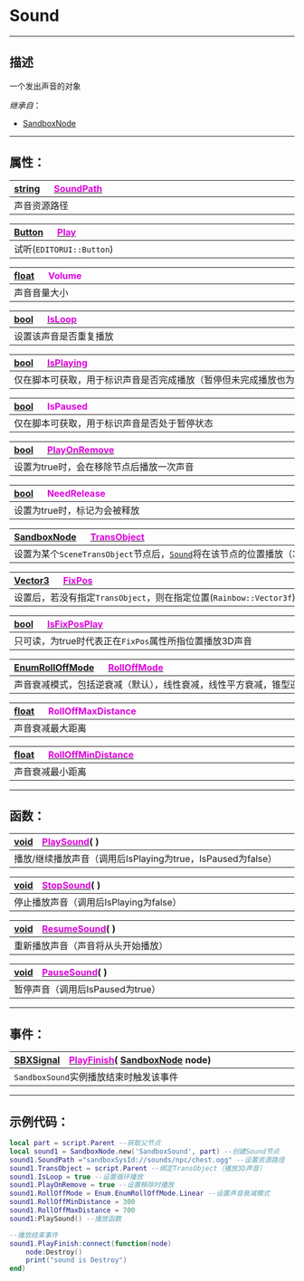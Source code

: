 # Sound
------------------------------------------------------------------------------------------
## 描述

一个发出声音的对象

*继承自*：
* [SandboxNode](/Api/Class/NoType/SandboxNode.md)

------------------------------------------------------------------------------------------
## 属性：

|<div style="width:1125px">[string](/Api/DataType/String.md) &emsp; [<font color="dd00dd">SoundPath</font>](/Api/Class/Sound/SandboxSound_F/SoundPath.md)</div>|
|:---|
|声音资源路径|

|<div style="width:1125px">[Button]() &emsp; [<font color="dd00dd">Play</font>](/Api/Class/Sound/SandboxSound_F/Play.md)</div>|
|:---|
|试听(`EDITORUI::Button`)|

|<div style="width:1125px">[float](/Api/DataType/Float.md) &emsp; <font color="dd00dd">Volume</font></div>|
|:---|
|声音音量大小|

|<div style="width:1125px">[bool](/Api/DataType/Bool.md) &emsp; [<font color="dd00dd">IsLoop</font>](/Api/Class/Sound/SandboxSound_F/IsLoop.md)</div>|
|:---|
|设置该声音是否重复播放|

|<div style="width:1125px">[bool](/Api/DataType/Bool.md) &emsp; [<font color="dd00dd">IsPlaying</font>](/Api/Class/Sound/SandboxSound_F/IsPlaying.md)</div>|
|:---|
|仅在脚本可获取，用于标识声音是否完成播放（暂停但未完成播放也为true）|

|<div style="width:1125px">[bool](/Api/DataType/Bool.md) &emsp; <font color="dd00dd">IsPaused</font></div>|
|:---|
|仅在脚本可获取，用于标识声音是否处于暂停状态|

|<div style="width:1125px">[bool](/Api/DataType/Bool.md) &emsp; [<font color="dd00dd">PlayOnRemove</font>](/Api/Class/Sound/SandboxSound_F/PlayOnRemove.md)</div>|
|:---|
|设置为true时，会在移除节点后播放一次声音|

|<div style="width:1125px">[bool](/Api/DataType/Bool.md) &emsp; <font color="dd00dd">NeedRelease</font></div>|
|:---|
|设置为true时，标记为会被释放|

|<div style="width:1125px">[SandboxNode](/Api/Class/NoType/SandboxNode.md) &emsp; [<font color="dd00dd">TransObject</font>](/Api/Class/Sound/SandboxSound_F/TransObject.md)</div>|
|:---|
|设置为某个`SceneTransObject`节点后，[`Sound`](/Api/Class/Sound/SandboxSound.md)将在该节点的位置播放（3D声音），若`TransObject`与`FixPos`均未设置，则为全局播放（2D声音）|

|<div style="width:1125px">[Vector3](/Api/DataType/Vector3.md) &emsp; [<font color="dd00dd">FixPos</font>](/Api/Class/Sound/SandboxSound_F/FixPos.md)</div>|
|:---|
|设置后，若没有指定`TransObject`，则在指定位置(`Rainbow::Vector3f`)播放3D声音|

|<div style="width:1125px">[bool](/Api/DataType/Bool.md) &emsp; [<font color="dd00dd">IsFixPosPlay</font>](/Api/Class/Sound/SandboxSound_F/IsFixPosPlay.md)</div>|
|:---|
|只可读，为true时代表正在`FixPos`属性所指位置播放3D声音|

|<div style="width:1125px">[EnumRollOffMode](/Api/Enumerate/Sound/EnumRollOffMode.md) &emsp; [<font color="dd00dd">RollOffMode</font>](/Api/Class/Sound/SandboxSound_F/RollOffMode.md)</div>|
|:---|
|声音衰减模式，包括逆衰减（默认），线性衰减，线性平方衰减，锥型逆衰减模式。见枚举`EnumRollOffMode`|

|<div style="width:1125px">[float](/Api/DataType/Float.md) &emsp; <font color="dd00dd">RollOffMaxDistance</div>|
|:---|
|声音衰减最大距离|

|<div style="width:1125px">[float](/Api/DataType/Float.md) &emsp; [<font color="dd00dd">RollOffMinDistance</div>](/Api/Class/Sound/SandboxSound_F/RollOffMinDistance.md)|
|:---|
|声音衰减最小距离|

------------------------------------------------------------------------------------------

## 函数：

|<div style="width:925px">[void](/Api/Parameter/void.md)&emsp;[<font color="dd00dd">PlaySound</font>](/Api/Class/Sound/SandboxSound_F/PlaySound.md)( )</div>|
|:---|
|播放/继续播放声音（调用后IsPlaying为true，IsPaused为false）|


|<div style="width:925px">[void](/Api/Parameter/void.md)&emsp;[<font color="dd00dd">StopSound</font>](/Api/Class/Sound/SandboxSound_F/StopSound.md)( )</div>|
|:---|
|停止播放声音（调用后IsPlaying为false）|



|<div style="width:925px">[void](/Api/Parameter/void.md)&emsp;[<font color="dd00dd">ResumeSound</font>](/Api/Class/Sound/SandboxSound_F/ResumeSound.md)( )</div>|
|:---|
|重新播放声音（声音将从头开始播放）|



|<div style="width:925px">[void](/Api/Parameter/void.md)&emsp;[<font color="dd00dd">PauseSound</font>](/Api/Class/Sound/SandboxSound_F/PauseSound.md)( )</div>|
|:---|
|暂停声音（调用后IsPaused为true）|


------------------------------------------------------------------------------------------
## 事件：

|<div style="width:925px">[SBXSignal](/Api/Parameter/void.md)&emsp;[<font color="dd00dd">PlayFinish</font>](/Api/Class/Sound/SandboxSound_F/PlayFinish.md)( [SandboxNode](/Api/Class/NoType/SandboxNode.md) node)</div>|
|:---|
|`SandboxSound`实例播放结束时触发该事件|


------------------------------------------------------------------------------------------
## 示例代码：

```lua
local part = script.Parent --获取父节点
local sound1 = SandboxNode.new('SandboxSound', part) --创建Sound节点
sound1.SoundPath ="sandboxSysId://sounds/npc/chest.ogg" --设置资源路径
sound1.TransObject = script.Parent --绑定TransObject（播放3D声音）
sound1.IsLoop = true --设置循环播放
sound1.PlayOnRemove = true --设置移除时播放
sound1.RollOffMode = Enum.EnumRollOffMode.Linear --设置声音衰减模式
sound1.RollOffMinDistance = 300
sound1.RollOffMaxDistance = 700
sound1:PlaySound() --播放函数

--播放结束事件
sound1.PlayFinish:connect(function(node) 
    node:Destroy()
    print("sound is Destroy")
end)
```